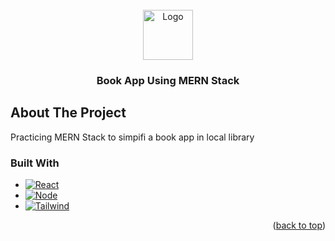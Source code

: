<!-- PROJECT LOGO -->
<br />
<div align="center">
  <a href="https://github.com/othneildrew/Best-README-Template">
    <img src="https://www.svgrepo.com/show/41197/book.svg" alt="Logo" width="80" height="80">
  </a>
  <h3 align="center">Book App Using MERN Stack</h3>
</div>

<!-- ABOUT THE PROJECT -->
## About The Project
Practicing MERN Stack to simpifi a book app in local library
### Built With



* [![React][React.js]][React-url]
* [![Node][Node.js]][Node-url]
* [![Tailwind][Tailwindcss.com]][Tailwind-url]
  

<p align="right">(<a href="#readme-top">back to top</a>)</p>


<!-- MARKDOWN LINKS & IMAGES -->
[React.js]: https://img.shields.io/badge/React-20232A?style=for-the-badge&logo=react&logoColor=61DAFB
[React-url]: https://react.dev/
[Node.js]: https://img.shields.io/badge/Node.js-43853D?style=for-the-badge&logo=node.js&logoColor=white
[Node-url]: https://nodejs.org/en
[Express.js]: https://img.shields.io/badge/Express.js-404D59?style=for-the-badge
[Express-url]: https://expressjs.com/
[Tailwindcss.com]: https://img.shields.io/badge/Tailwind_CSS-38B2AC?style=for-the-badge&logo=tailwind-css&logoColor=white
[Tailwind-url]: https://tailwindcss.com/
 
